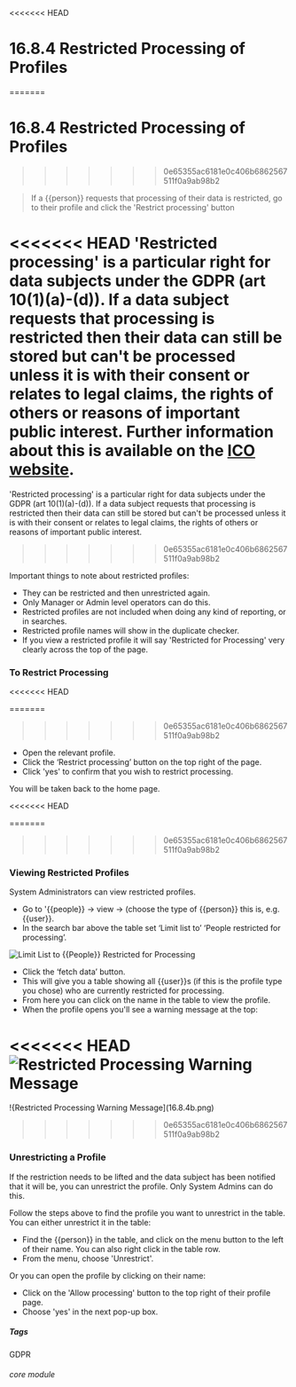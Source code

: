 <<<<<<< HEAD
# 16.8.4  <i class="fa fa-user"></i> Restricted Processing of Profiles
=======
# 16.8.4 Restricted Processing of Profiles
>>>>>>> 0e65355ac6181e0c406b6862567511f0a9ab98b2

> If a {{person}} requests that processing of their data is restricted, go to their profile and click the 'Restrict processing' button



<<<<<<< HEAD
'Restricted processing' is a particular right for data subjects under the GDPR (art 10(1)(a)-(d)). If a data subject requests that processing is restricted then their data can still be stored but can't be processed unless it is with their consent or relates to legal claims, the rights of others or reasons of important public interest.  Further information about this is available on the [ICO website](https://ico.org.uk/for-organisations/guide-to-data-protection/guide-to-the-general-data-protection-regulation-gdpr/individual-rights/right-to-restrict-processing/).
=======
'Restricted processing' is a particular right for data subjects under the GDPR (art 10(1)(a)-(d)). If a data subject requests that processing is restricted then their data can still be stored but can't be processed unless it is with their consent or relates to legal claims, the rights of others or reasons of important public interest. 
>>>>>>> 0e65355ac6181e0c406b6862567511f0a9ab98b2

Important things to note about restricted profiles:

- They can be restricted and then unrestricted again.
- Only Manager or Admin level operators can do this.
- Restricted profiles are not included when doing any kind of reporting, or in searches.
- Restricted profile names will show in the duplicate checker.
- If you view a restricted profile it will say 'Restricted for Processing' very clearly across the top of the page. 

### To Restrict Processing
<<<<<<< HEAD

=======
>>>>>>> 0e65355ac6181e0c406b6862567511f0a9ab98b2
- Open the relevant profile.
- Click the ‘Restrict processing’ button on the top right of the page.
- Click 'yes' to confirm that you wish to restrict processing. 

You will be taken back to the home page.

<<<<<<< HEAD

=======
>>>>>>> 0e65355ac6181e0c406b6862567511f0a9ab98b2
### Viewing Restricted Profiles
System Administrators can view restricted profiles. 

- Go to '{{people}} -> view -> (choose the type of {{person}} this is, e.g. {{user}}.
- In the search bar above the table set ‘Limit list to’ ‘People restricted for processing’. 

![Limit List to {{People}} Restricted for Processing](16.8.4a.png)

- Click the ‘fetch data’ button. 
- This will give you a table showing all {{user}}s (if this is the profile type you chose) who are currently restricted for processing.
- From here you can click on the name in the table to view the profile. 
- When the profile opens you'll see a warning message at the top:

<<<<<<< HEAD
![Restricted Processing Warning Message](16.8.4b.png)
=======
!{Restricted Processing Warning Message](16.8.4b.png)
>>>>>>> 0e65355ac6181e0c406b6862567511f0a9ab98b2

### Unrestricting a Profile
If the restriction needs to be lifted and the data subject has been notified that it will be, you can unrestrict the profile. Only System Admins can do this. 

Follow the steps above to find the profile you want to unrestrict in the table. You can either unrestrict it in the table:
   - Find the {{person}} in the table, and click on the menu button to the left of their name. You can also right click in the table row. 
   - From the menu, choose 'Unrestrict'.
   
Or you can open the profile by clicking on their name:
   - Click on the 'Allow processing' button to the top right of their profile page. 
   - Choose 'yes' in the next pop-up box.


##### Tags
GDPR

###### core module
